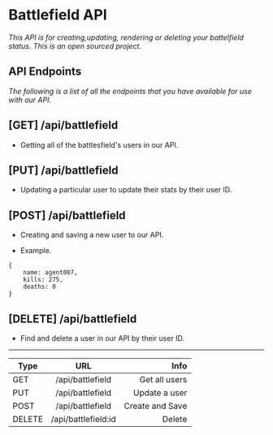 # Battlefield API

_This API is for creating,updating, rendering or deleting your battelfield status. This is an open sourced project._

## API Endpoints

_The following is a list of all the endpoints that you have available for use with our API._

## [GET] /api/battlefield

* Getting all of the battlesfield's users in our API.

## [PUT] /api/battlefield

* Updating a particular user to update their stats by their user ID.

## [POST] /api/battlefield

* Creating and saving a new user to our API.

* Example.

```
{
    name: agent007,
    kills: 275,
    deaths: 0
}
```

## [DELETE] /api/battlefield

* Find and delete a user in our API by their user ID.

---
| Type   |       URL        |            Info |
| ------ | :--------------: | --------------: |
| GET    | /api/battlefield |   Get all users |
| PUT    | /api/battlefield |   Update a user |
| POST   | /api/battlefield | Create and Save |
| DELETE | /api/battlefield:id |          Delete |